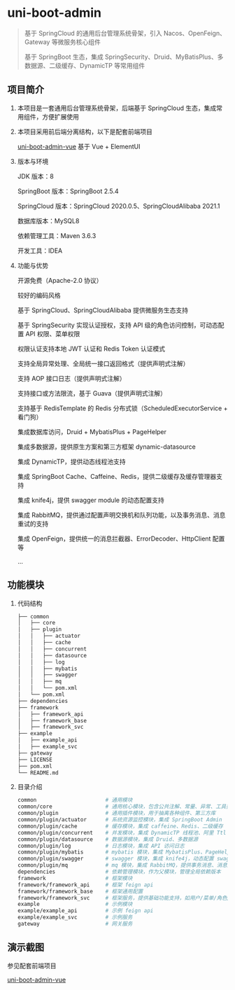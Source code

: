 # uni-boot-admin

> 基于 SpringCloud 的通用后台管理系统骨架，引入 Nacos、OpenFeign、Gateway 等微服务核心组件
>
> 基于 SpringBoot 生态，集成 SpringSecurity、Druid、MyBatisPlus、多数据源、二级缓存、DynamicTP 等常用组件

## 项目简介

1. 本项目是一套通用后台管理系统骨架，后端基于 SpringCloud 生态，集成常用组件，方便扩展使用

2. 本项目采用前后端分离结构，以下是配套前端项目

   [uni-boot-admin-vue](https://github.com/cadecode/uni-boot-admin-vue) 基于 Vue + ElementUI

3. 版本与环境

   JDK 版本：8

   SpringBoot 版本：SpringBoot 2.5.4

   SpringCloud 版本：SpringCloud 2020.0.5、SpringCloudAlibaba 2021.1

   数据库版本：MySQL8

   依赖管理工具：Maven 3.6.3

   开发工具：IDEA

4. 功能与优势

   开源免费（Apache-2.0 协议）

   较好的编码风格

   基于 SpringCloud、SpringCloudAlibaba 提供微服务生态支持

   基于 SpringSecurity 实现认证授权，支持 API 级的角色访问控制，可动态配置 API 权限、菜单权限

   权限认证支持本地 JWT 认证和 Redis Token 认证模式

   支持全局异常处理、全局统一接口返回格式（提供声明式注解）

   支持 AOP 接口日志（提供声明式注解）

   支持接口或方法限流，基于 Guava（提供声明式注解）

   支持基于 RedisTemplate 的 Redis 分布式锁（ScheduledExecutorService + 看门狗）

   集成数据库访问，Druid + MybatisPlus + PageHelper

   集成多数据源，提供原生方案和第三方框架 dynamic-datasource

   集成 DynamicTP，提供动态线程池支持

   集成 SpringBoot Cache、Caffeine、Redis，提供二级缓存及缓存管理器支持

   集成 knife4j，提供 swagger module 的动态配置支持

   集成 RabbitMQ，提供通过配置声明交换机和队列功能，以及事务消息、消息重试的支持

   集成 OpenFeign，提供统一的消息拦截器、ErrorDecoder、HttpClient 配置等

   ...

## 功能模块

1. 代码结构

   ```sh
   ├── common
   │   ├── core
   │   ├── plugin
   │   │   ├── actuator
   │   │   ├── cache
   │   │   ├── concurrent
   │   │   ├── datasource
   │   │   ├── log
   │   │   ├── mybatis
   │   │   ├── swagger
   │   │   ├── mq
   │   │   └── pom.xml
   │   └── pom.xml
   ├── dependencies
   ├── framework
   │   ├── framework_api
   │   ├── framework_base
   │   ├── framework_svc
   ├── example
   │   ├── example_api
   │   ├── example_svc
   ├── gateway
   ├── LICENSE
   ├── pom.xml
   └── README.md
   ```

2. 目录介绍

   ```sh
   common                      # 通用模块
   common/core                 # 通用核心模块，包含公共注解、常量、异常、工具类、抽象模板等
   common/plugin               # 通用插件模块，用于抽离各种组件、第三方库
   common/plugin/actuator      # 系统资源监控模块，集成 SpringBoot Admin
   common/plugin/cache         # 缓存模块，集成 caffeine、Redis、二级缓存
   common/plugin/concurrent    # 并发模块，集成 DynamicTP 线程池、阿里 Ttl
   common/plugin/datasource    # 数据源模块，集成 Druid、多数据源
   common/plugin/log           # 日志模块，集成 API 访问日志
   common/plugin/mybatis       # mybatis 模块，集成 MybatisPlus、PageHelper
   common/plugin/swagger       # swagger 模块，集成 knife4j，动态配置 swagger 的 module
   common/plugin/mq            # mq 模块，集成 RabbitMQ，提供事务消息、消息重试的支持
   dependencies                # 依赖管理模块，作为父模块，管理全局依赖版本
   framework                   # 框架模块
   framework/framework_api     # 框架 feign api
   framework/framework_base    # 框架通用配置
   framework/framework_svc     # 框架服务，提供基础功能支持，如用户/菜单/角色/字典等管理功能等
   example                     # 示例模块
   example/example_api         # 示例 feign api
   example/example_svc         # 示例服务
   gateway                     # 网关服务
   ```

## 演示截图

参见配套前端项目

[uni-boot-admin-vue](https://github.com/cadecode/uni-boot-admin-vue)
